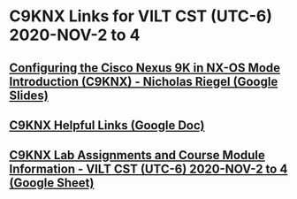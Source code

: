 # C9KNX Links for VILT CST (UTC-6) 2020-NOV-2 to 4

## [Configuring the Cisco Nexus 9K in NX-OS Mode Introduction (C9KNX) - Nicholas Riegel (Google Slides)](https://docs.google.com/presentation/d/1KTYoAuLygyVfQ3dHTvbA99EOABcYTlA-Povhbbs1XpA/edit?usp=sharing)

## [C9KNX Helpful Links (Google Doc)](https://docs.google.com/document/d/1riftN33rQuah1p45T0-_xPom0jRWXl6M4CGxUeVM3_w/edit?usp=sharing)

## [C9KNX Lab Assignments and Course Module Information - VILT CST (UTC-6) 2020-NOV-2 to 4 (Google Sheet)](https://docs.google.com/spreadsheets/d/1itlNZ6DAQc3LZRJdKS-hLI4VBAYdzD5H8YaQQq8erHw/edit?usp=sharing)
